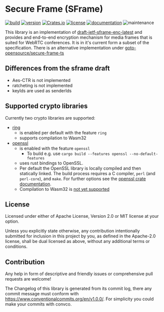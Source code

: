 Secure Frame (SFrame)
=======================
[![build](https://img.shields.io/github/actions/workflow/status/goto-opensource/secure-frame-rs/ci_cd.yml?branch=main)](https://github.com/goto-opensource/secure-frame-rs/actions?query=workflow%3A"Continuous+Integration")
[![version](https://img.shields.io/crates/v/sframe)](https://crates.io/crates/sframe/)
[![Crates.io](https://img.shields.io/crates/d/sframe)](https://crates.io/crates/sframe)
[![license](https://img.shields.io/crates/l/sframe.svg?style=flat)](https://crates.io/crates/sframe/)
[![documentation](https://img.shields.io/badge/docs-latest-blue.svg)](https://docs.rs/sframe/)
![maintenance](https://img.shields.io/maintenance/yes/2023)


This library is an implementation of [draft-ietf-sframe-enc-latest](https://sframe-wg.github.io/sframe/draft-ietf-sframe-enc.html) and provides and end-to-end encryption mechanism for media frames that is suited for WebRTC conferences.
It is in it's current form a subset of the specification.
There is an alternative implementation under [goto-opensource/secure-frame-ts](https://github.com/goto-opensource/secure-frame-ts)

## Differences from the sframe draft
* Aes-CTR is not implemented
* ratcheting is not implemented
* keyIds are used as senderIds

## Supported crypto libraries
Currently two crypto libraries are supported:
- [ring](https://crates.io/crates/ring) 
    - is enabled per default with the feature `ring`
    - supports compilation to Wasm32
- [openssl](https://crates.io/crates/openssl)
    - is enabled with the feature `openssl`
        - To build e.g. use `cargo build --features openssl --no-default-features`
    - uses rust bindings to OpenSSL.
    - Per default the OpenSSL library is locally compiled and then statically linked. The build process requires a C compiler, `perl` (and `perl-core`), and `make`. For further options see the [openssl crate documentation](https://docs.rs/openssl/0.10.55/openssl/). 
    - Compilation to Wasm32 is [not yet supported](https://github.com/sfackler/rust-openssl/issues/1016)


## License
Licensed under either of Apache License, Version 2.0 or MIT license at your option.

Unless you explicitly state otherwise, any contribution intentionally submitted for inclusion in this project by you, as defined in the Apache-2.0 license, shall be dual licensed as above, without any additional terms or conditions.

## Contribution
Any help in form of descriptive and friendly issues or comprehensive pull requests are welcome!

The Changelog of this library is generated from its commit log, there any commit message must conform with https://www.conventionalcommits.org/en/v1.0.0/. For simplicity you could make your commits with convco.